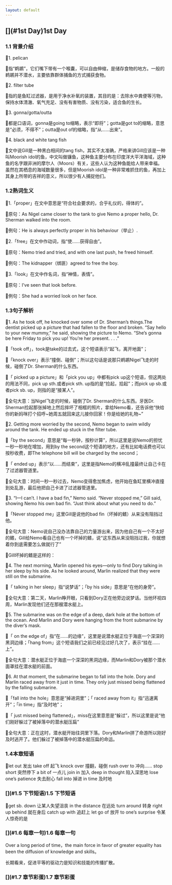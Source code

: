 ```yaml
---
layout: default
---
```


## [](#1st Day)1st Day

### [](#1.1背景介绍)1.1 背景介绍
 
 💙1. pelican
 
 💜指“鹈鹕”，它们嘴下带有一个喉囊，可以自由伸缩，是储存食物的地方。一般的鹈鹕并不潜水，主要依靠群体捕鱼的方式捕获食物。
 
 💙2. filter tube
 
 💜指的是鱼缸过滤器，是用于净水补氧的装置，其目的是：去除水中粪便等污物，保持水体清澈、氧气充足、没有有害物质、没有污染，适合鱼的生长。
 
 💙3. gonna/gotta/outta
 
 💜都是口语词，gonna是going to缩略，表示“即将”；gotta是got to的缩略，意思是“必须，不得不”；outta是out of的缩略，指“从……出来”。
 
 💙4. black and white tang fish
 
 💜文中说Gill是一种黑白相间的tang fish，其实不太准确，严格来讲Gill应该是一种叫Moorish idol的鱼，中文叫做镰鱼，这种鱼主要分布在印度洋大平洋海域，这种鱼的名字跟非洲的摩尔人（Moors）有关，这些人认为这种鱼能给人带来幸福。虽然在其栖息的海域数量很多，但是Moorish idol是一种非常难抓住的鱼，再加上其身上所带的吉祥的意义，所以很少有人捕捉他们。
 
 
 
### [](#1.2熟词生义)1.2熟词生义

💙1.「proper」在文中意思是“符合社会要求的，合乎礼仪的，得体的”。

💜原句：As Nigel came closer to the tank to give Nemo a proper hello, Dr. Sherman walked into the room.

💜例句：He is always perfectly proper in his behaviour（举止）.

💙2.「free」在文中作动词，指“使……获得自由”。

💜原句：Nemo tried and tried, and with one last push, he freed himself.

💜例句：The kidnapper（绑匪）agreed to free the boy.

💙3.「look」在文中作名词，指“神情，表情”。

💜原句：I’ve seen that look before.

💜例句：She had a worried look on her face.

### [](#1.3句子解析)1.3句子解析

💙1. As he took off, he knocked over some of Dr. Sherman’s things.The dentist picked up a picture that had fallen to the floor and broken. “Say hello to your new mummy,” he said, showing the picture to Nemo. “She’s gonna be here Friday to pick you up! You’re her present. . . .”

💜「took off」，took是take的过去式，这个短语表示“起飞，离开地面”；

💜「knock over」表示“撞倒、碰倒”；所以这句话是说那只鹈鹕Nigel飞走的时候，碰倒了Dr. Sherman的什么东西。

💙「 picked up a picture」和「pick you up」中都有pick up这个短语，但这两处的用法不同，pick up sth.或者pick sth. up指的是“捡起，拾起”；而pick up sb.或者pick sb. up，则指的是“接某人”。

💜全句大意：当Nigel飞走的时候，碰倒了Dr. Sherman的什么东西。牙医Dr. Sherman捡起那张掉地上然后摔坏了相框的照片，拿给Nemo看，还告诉他“快给你的新妈咪打个招呼~她周五就回来这儿接你回家！你是给她的礼物~”

💙2. Getting more worried by the second, Nemo began to swim wildly around the tank. He ended up stuck in the filter tube.

💜「by the second」意思是“每一秒钟，按秒计算”，所以这里是说Nemo的担忧一秒一秒地在增加，用到by the second这个短语的地方，还有比如电话费也可以按秒收费，即The telephone bill will be charged by the second；

💜「 ended up」表示“以……而结束”，这里是指Nemo的横冲乱撞最终让自己卡在了过滤器管道里。

💜全句大意：时间一秒一秒过去，Nemo变得愈加焦虑，他开始在鱼缸里横冲直撞到处乱游，最后他把自己卡进了过滤器管道里。

💙3. “I—I can’t. I have a bad fin,” Nemo said. “Never stopped me,” Gill said, showing Nemo his own bad fin.  “Just think about what you need to do.”

💜「Never stopped me」这里Gill是说他的bad fin（坏掉的鳍）从来没有阻挡过他。

💜全句大意：Nemo说自己没办法靠自己的力量游出来，因为他自己有一个不太好的鳍，Gill给Nemo看自己也有一个坏掉的鳍，说“这东西从来没阻挡过我，你就想着你到底需要怎么做就行了”

💜Gill坏掉的鳍是这样的：

💙4. The next morning, Marlin opened his eyes—only to find Dory talking in her sleep by his side.
As he looked around, Marlin realized that they were still on the submarine.

💜「 talking in her sleep」指“说梦话”；「by his side」意思是“在他的身旁”。

💜全句大意：第二天，Marlin睁开眼，只看到Dory正在他旁边说梦话。当他环视四周，Marlin发现他们还在那艘潜水艇上。

💙5. The submarine was on the edge of a deep, dark hole at the bottom of the ocean. And Marlin and Dory were hanging from the front submarine by the diver’s mask.

💜「 on the edge of」指“在……的边缘”，这里是说潜水艇正位于海底一个深深的黑洞边缘；「hang from」这个短语我们之前已经见过好几次了，表示“挂在……上”。

💜全句大意：潜水艇正位于海底一个深深的黑洞边缘，而Marlin和Dory被那个潜水面罩挂在潜水艇的前面。

💙6. At that moment, the submarine began to fall into the hole. Dory and Marlin raced away from it just in time. They only just missed being flattened by the falling submarine.

💜「fall into the hole」意思是“掉进洞里”；「 raced away from it」指“迅速离开”；「in time」指“及时地”；

💜「 just missed being flattened」，miss在这里意思是“躲过”，所以这里是说“他们刚好躲过了被掉落中的潜水艇压扁”

💜全句大意：正在这时，潜水艇开始往洞里下落。Dory和Marlin拼了命游所以刚好及时逃开了。他们躲过了被掉落中的潜水艇压扁的命运。



### [](#1.4本章短语)1.4本章短语

💙let out 发出
take off 起飞
knock over 撞翻，碰倒
rush over to 冲向……
stop short 突然停下
a bit of 一点儿
join in 加入
deep in thought 陷入深思地
lose one’s patience 失去耐心
fall into 掉进
in time 及时地

### [](#1.5 下节短语)1.5 下节短语

💜get sb. down 让某人失望沮丧
in the distance 在远处
turn around 转身
right up behind 就在身后
catch up with 追赶上
let go of 放开
to one’s surprise 令某人惊奇的是

### [](#1.6 每章一句)1.6 每章一句

Over a long period of time，the main force in favor of greater equality has been the diffusion of knowledge and skills。

长期看来，促进平等的驱动力是知识和技能的传播扩散。

### [](#1.7 章节彩蛋)1.7 章节彩蛋





